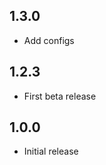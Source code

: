 <!-- https://developers.home-assistant.io/docs/add-ons/presentation#keeping-a-changelog -->

## 1.3.0

- Add configs

## 1.2.3

- First beta release

## 1.0.0

- Initial release
